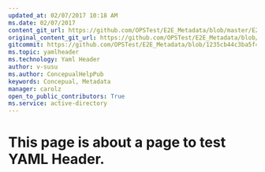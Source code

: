 ```yaml
---
updated_at: 02/07/2017 10:18 AM
ms.date: 02/07/2017
content_git_url: https://github.com/OPSTest/E2E_Metadata/blob/master/E2E_Metadata/yamlHeader.md
original_content_git_url: https://github.com/OPSTest/E2E_Metadata/blob/master/E2E_Metadata/yamlHeader.md
gitcommit: https://github.com/OPSTest/E2E_Metadata/blob/1235cb44c3ba5f41c665605ee8a788b047343d97/E2E_Metadata/yamlHeader.md
ms.topic: yamlheader
ms.technology: Yaml Header
author: v-susu
ms.author: ConcepualHelpPub
keywords: Concepual, Metadata
manager: carolz
open_to_public_contributors: True
ms.service: active-directory
---
```


# This page is about a page to test YAML Header.
